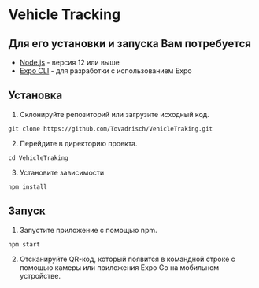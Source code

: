 # Vehicle Tracking

## Для его установки и запуска Вам потребуется

- [Node.js](https://nodejs.org) - версия 12 или выше
- [Expo CLI](https://docs.expo.io/get-started/installation/) - для разработки с использованием Expo

## Установка

1. Склонируйте репозиторий или загрузите исходный код.

```shell
git clone https://github.com/Tovadrisch/VehicleTraking.git
```

2. Перейдите в директорию проекта.

```shell
cd VehicleTraking
```

3. Установите зависимости

```shell
npm install
```

## Запуск

1. Запустите приложение с помощью npm.

```shell
npm start
```

2. Отсканируйте QR-код, который появится в командной строке с помощью камеры или приложения Expo Go на мобильном устройстве.
